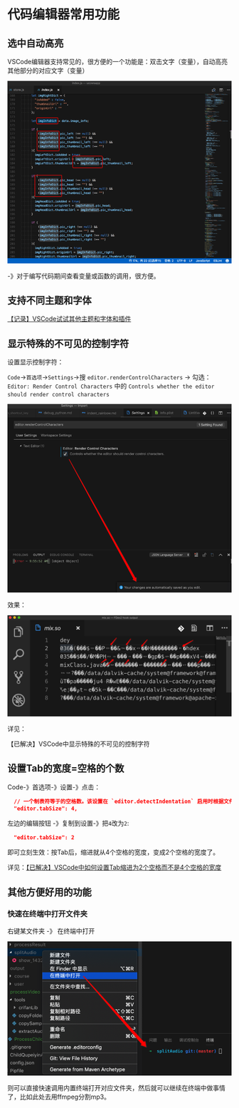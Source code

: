 # 代码编辑器常用功能

## 选中自动高亮

VSCode编辑器支持常见的，很方便的一个功能是：双击文字（变量），自动高亮其他部分的对应文字（变量）

![选中自动高亮](../assets/img/selection_highlight.png)

-》对于编写代码期间查看变量或函数的调用，很方便。

## 支持不同主题和字体

[【记录】VSCode试试其他主题和字体和插件](https://www.crifan.com/vscode_trial_other_theme_font_plugin/)

## 显示特殊的不可见的控制字符

设置显示控制字符：

`Code`->`首选项`->`Settings`->搜 `editor.renderControlCharacters` -> 勾选：`Editor: Render Control Characters` 中的 `Controls whether the editor should render control characters`

![VSCode勾选显示控制字符](../assets/img/enable_display_control_characters.png)

效果：

![VSCode中显示控制字符的效果](../assets/img/display_control_characters_effect.png)

详见：

【已解决】VSCode中显示特殊的不可见的控制字符

## 设置Tab的宽度=空格的个数

Code-》首选项-》设置-》点击：

```json
  // 一个制表符等于的空格数。该设置在 `editor.detectIndentation` 启用时根据文件内容进行重写。
  "editor.tabSize": 4,
```

左边的编辑按钮 -》复制到设置-》把`4`改为`2`:

```json
  "editor.tabSize": 2
```

即可立刻生效：按Tab后，缩进就从4个空格的宽度，变成2个空格的宽度了。

详见：[【已解决】VSCode中如何设置Tab缩进为2个空格而不是4个空格的宽度](https://www.crifan.com/vscode_config_tab_indent_two_space_not_four_space/)

## 其他方便好用的功能

### 快速在终端中打开文件夹

右键某文件夹 -》 在终端中打开

![右键文件夹在终端中打开](../assets/img/right_click_open_in_terminal.png)

则可以直接快速调用内置终端打开对应文件夹，然后就可以继续在终端中做事情了，比如此处去用ffmpeg分割mp3。
